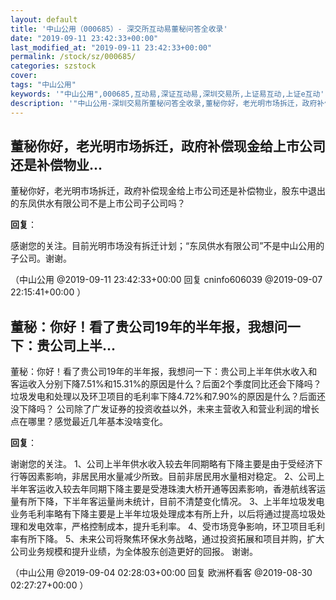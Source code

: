 ```yaml
---
layout: default
title: '中山公用（000685）- 深交所互动易董秘问答全收录'
date: "2019-09-11 23:42:33+00:00"
last_modified_at: "2019-09-11 23:42:33+00:00"
permalink: /stock/sz/000685/
categories: szstock
cover: 
tags: "中山公用"
keywords: '"中山公用",000685,互动易,深证互动易,深圳交易所,上证易互动,上证e互动'
description: '"中山公用-深圳交易所董秘问答全收录,董秘你好，老光明市场拆迁，政府补偿现金给上市公司还是补偿物业，股东中退出的东凤供水有限公司不是上市公司子公司吗？"'
---
```


## 董秘你好，老光明市场拆迁，政府补偿现金给上市公司还是补偿物业...

董秘你好，老光明市场拆迁，政府补偿现金给上市公司还是补偿物业，股东中退出的东凤供水有限公司不是上市公司子公司吗？

**回复**：

感谢您的关注。目前光明市场没有拆迁计划；“东凤供水有限公司”不是中山公用的子公司。谢谢。 

（中山公用  @2019-09-11 23:42:33+00:00 回复 cninfo606039  @2019-09-07 22:15:41+00:00 ）

## 董秘：你好！看了贵公司19年的半年报，我想问一下：贵公司上半...

董秘：你好！看了贵公司19年的半年报，我想问一下：贵公司上半年供水收入和客运收入分别下降7.51%和15.31%的原因是什么？后面2个季度同比还会下降吗？垃圾发电和处理以及环卫项目的毛利率下降4.72%和7.90%的原因是什么？后面还没下降吗？
公司除了广发证券的投资收益以外，未来主营收入和营业利润的增长点在哪里？感觉最近几年基本没啥变化。

**回复**：

谢谢您的关注。
1、公司上半年供水收入较去年同期略有下降主要是由于受经济下行等因素影响，非居民用水量减少所致。目前非居民用水量相对稳定。
2、公司上半年客运收入较去年同期下降主要是受港珠澳大桥开通等因素影响，香港航线客运量有所下降，下半年客运量尚未统计，目前不清楚变化情况。
3、上半年垃圾发电业务毛利率略有下降主要是上半年垃圾处理成本有所上升，以后将通过提高垃圾处理和发电效率，严格控制成本，提升毛利率。
4、受市场竞争影响，环卫项目毛利率有所下降。
5、未来公司将聚焦环保水务战略，通过投资拓展和项目并购，扩大公司业务规模和提升业绩，为全体股东创造更好的回报。
谢谢。 

（中山公用  @2019-09-04 02:28:03+00:00 回复 欧洲杯看客  @2019-08-30 02:27:27+00:00 ）

